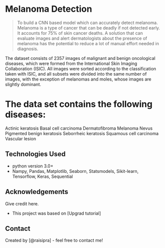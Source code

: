 # Melanoma Detection
> To build a CNN based model which can accurately detect melanoma. Melanoma is a type of cancer that can be deadly if not detected early. It accounts for 75% of skin cancer deaths. A solution that can evaluate images and alert dermatologists about the presence of melanoma has the potential to reduce a lot of manual effort needed in diagnosis.

The dataset consists of 2357 images of malignant and benign oncological diseases, which were formed from the International Skin Imaging Collaboration (ISIC). All images were sorted according to the classification taken with ISIC, and all subsets were divided into the same number of images, with the exception of melanomas and moles, whose images are slightly dominant.
# The data set contains the following diseases:
Actinic keratosis
Basal cell carcinoma
Dermatofibroma
Melanoma
Nevus
Pigmented benign keratosis
Seborrheic keratosis
Squamous cell carcinoma
Vascular lesion



<!-- You don't have to answer all the questions - just the ones relevant to your project. -->


## Technologies Used
- python version 3.0+
- Nampy, Pandas, Matplotlib, Seaborn, Statsmodels, Sikit-learn, Tensorflow, Keras, Sequential


<!-- As the libraries versions keep on changing, it is recommended to mention the version of library used in this project -->

## Acknowledgements
Give credit here.
- This project was based on [Upgrad tutorial]


## Contact
Created by [@raisipra] - feel free to contact me!

